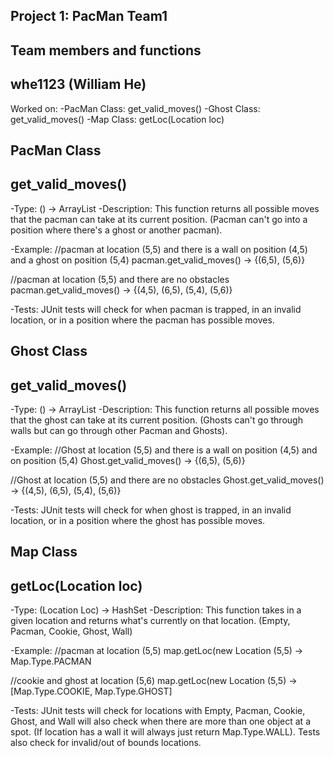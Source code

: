 Project 1: PacMan Team1
-------------------------------
Team members and functions
-------------------------------
whe1123 (William He)
-------------------------------
  Worked on:
  -PacMan Class: get_valid_moves()
  -Ghost Class: get_valid_moves()
  -Map Class: getLoc(Location loc)
  
PacMan Class
-------------------------------
get_valid_moves() 
-------------------------------
  -Type: () -> ArrayList<Location>
  -Description: This function returns all possible moves that 
  the pacman can take at its current position.
  (Pacman can't go into a position where there's a ghost
   or another pacman).

  -Example: 
  //pacman at location (5,5) and there is a wall on position (4,5) and a ghost
  on position (5,4)
  pacman.get_valid_moves() -> {(6,5), (5,6)}

  //pacman at location (5,5) and there are no obstacles
  pacman.get_valid_moves() -> {(4,5), (6,5), (5,4), (5,6)}
  
  -Tests:
  JUnit tests will check for when pacman is trapped, in an invalid location,
  or in a position where the pacman has possible moves.

Ghost Class
------------------------------- 
get_valid_moves()
-------------------------------
  -Type: () -> ArrayList<Location>
  -Description: This function returns all possible moves that 
  the ghost can take at its current position.
  (Ghosts can't go through walls but can go through
   other Pacman and Ghosts).

  -Example: 
  //Ghost at location (5,5) and there is a wall on position (4,5) and on position (5,4)
  Ghost.get_valid_moves() -> {(6,5), (5,6)}

  //Ghost at location (5,5) and there are no obstacles
  Ghost.get_valid_moves() -> {(4,5), (6,5), (5,4), (5,6)}
  
  -Tests:
  JUnit tests will check for when ghost is trapped, in an invalid location,
  or in a position where the ghost has possible moves.

  
Map Class
-------------------------------  
getLoc(Location loc)
-------------------------------
  -Type: (Location Loc) -> HashSet<Type>
  -Description: This function takes in a given location
   and returns what's currently on that location. 
  (Empty, Pacman, Cookie, Ghost, Wall)

  -Example: 
  //pacman at location (5,5)
  map.getLoc(new Location (5,5) -> Map.Type.PACMAN

  //cookie and ghost at location (5,6)
  map.getLoc(new Location (5,5) -> [Map.Type.COOKIE, Map.Type.GHOST]

  -Tests:
  JUnit tests will check for locations with 
  Empty, Pacman, Cookie, Ghost, and Wall
  will also check when there are more than one object
  at a spot. (If location has a wall it will always just return
  Map.Type.WALL). Tests also check for invalid/out of bounds locations.

